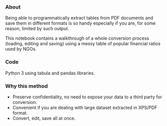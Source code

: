 ### About
Being able to programmatically extract tables from PDF documents and save them in different formats is so handy especially if you are, for some reason, limited by such output.

This notebook contains a walkthrough of a whole conversion process (loading, editing and saving) using a messy table of popular financial ratios used by NGOs.

### Code
Python 3 using tabula and pandas libraries.

### Why this method
- Preserve confidentiality, no need to expose your data to a third party for conversion.
- Convenient if you are dealing with large dataset extracted in XPS/PDF format.
- Convert, edit, save all at once.
